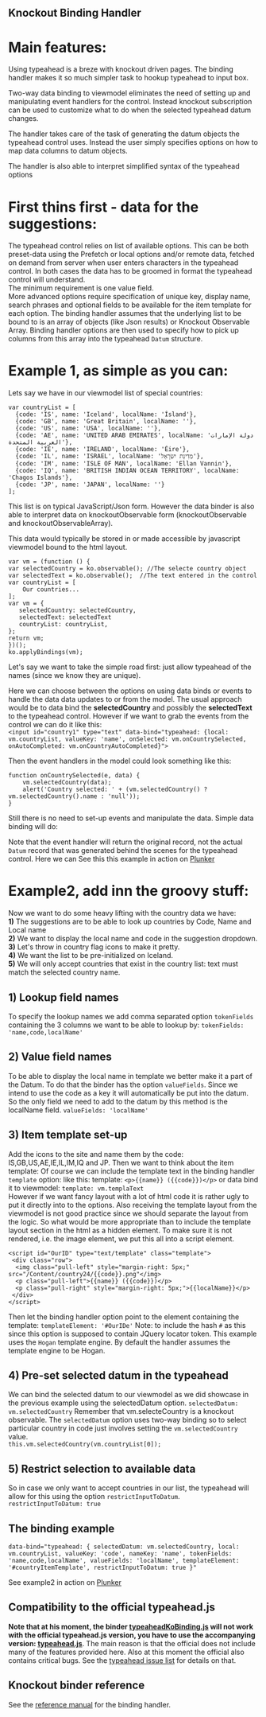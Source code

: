 Knockout Binding Handler
---------------

Main features:
====
Using typeahead is a breze with knockout driven pages.
The binding handler makes it so  much simpler task to hookup typeahead to input box.

Two-way data binding to viewmodel eliminates the need of setting up and manipulating event handlers for the control.  Instead knockout subscription can be used to customize what to do when the selected typeahead datum changes.

The handler takes care of the task of generating the datum objects the typeahead control uses.  Instead the user simply specifies options on how to map data columns to datum objects.

The handler is also able to interpret simplified syntax of the typeahead options


First thins first - data for the suggestions:
====
The typeahead control relies on list of available options.  This can be both preset-data using the Prefetch or local options and/or remote data, fetched on demand from server when user enters characters in the typeahead control.
In both cases the data has to be groomed in format the typeahead control will understand.   
The minimum requirement is one value field.  
More advanced options require specification of unique key, display name, search phrases and optional fields to be available for the item template for each option.
The binding handler assumes that the underlying list to be bound to is an array of objects (like Json results) or Knockout Observable Array.
Binding handler options are then used to specify how to pick up columns from this array into the typeahead `Datum` structure.

Example 1, as simple as you can:
=====
Lets say we have in our viewmodel list of special countries:

    var countryList = [
      {code: 'IS', name: 'Iceland', localName: 'Ísland'},
      {code: 'GB', name: 'Great Britain', localName: ''},
      {code: 'US', name: 'USA', localName: ''},
      {code: 'AE', name: 'UNITED ARAB EMIRATES', localName: 'دولة الإمارات العربية المتحدة'},
      {code: 'IE', name: 'IRELAND', localName: 'Éire'},
      {code: 'IL', name: 'ISRAEL', localName: 'מְדִינַת יִשְׂרָאֵל'},
      {code: 'IM', name: 'ISLE OF MAN', localName: 'Ellan Vannin'},
      {code: 'IQ', name: 'BRITISH INDIAN OCEAN TERRITORY', localName: 'Chagos Islands'},
      {code: 'JP', name: 'JAPAN', localName: ''}
    ];
This list is on typical JavaScript/Json form.  However the data binder is also able to interpret data on knockoutObservable form (knockoutObservable and knockoutObservableArray). 

This data would typically be stored in or made accessible by javascript viewmodel bound to the html layout.  
    
    var vm = (function () {
    var selectedCountry = ko.observable(); //The selecte country object
    var selectedText = ko.observable();  //The text entered in the control
    var countryList = [
        Our countries...
    ];
    var vm = { 
       selectedCountry: selectedCountry,
       selectedText: selectedText
       countryList: countryList,
    };
    return vm;
    })();
    ko.applyBindings(vm);
    
Let's say we want to take the simple road first: just allow typeahead of the names (since we know they are unique).

Here we can choose between the options on using data binds or events to handle the data data updates to or from the model.  The usual approach would be to data bind the **selectedCountry** and possibly the **selectedText** to the typeahead control. 
However if we want to grab the events from the control we can do it like this:  
  `<input id="country1" type="text" data-bind="typeahead: {local: vm.countryList, valueKey: 'name', onSelected: vm.onCountrySelected, onAutoCompleted: vm.onCountryAutoCompleted}">`

Then the event handlers in the model could look something like this:
    
    function onCountrySelected(e, data) {
        vm.selectedCountry(data);
        alert('Country selected: ' + (vm.selectedCountry() ? vm.selectedCountry().name : 'null'));
    }

Still there is no need to set-up events and manipulate the data.  Simple data binding will do:  
    

Note that the event handler will return the original record, not the actual `Datum` record that was generated behind the scenes for the typeahead control. 
Here we can 
See this this example in action on [Plunker](http://plnkr.co/edit/dg8oYI?p=preview)

Example2, add inn the groovy stuff:
=======
Now we want to do some heavy lifting with the country data we have:   
**1)** The suggestions are to be able to look up countries by Code, Name and Local name   
**2)** We want to display the local name and code in the suggestion dropdown.   
**3)** Let's throw in country flag icons to make it pretty.  
**4)** We want the list to be pre-initialized on Iceland.  
**5)** We will only accept countries that exist in the country list: text must match the selected country name.  

## 1) Lookup field names  
To specify the lookup names we add comma separated option `tokenFields` containing the 3 columns we want to be able to lookup by:
`tokenFields: 'name,code,localName'`
## 2) Value field names
To be able to display the local name in template we better make it a part of the Datum. To do that the binder has the option `valueFields`. Since we intend to use the code as a key it will automatically be put into the datum. So the only field we need to add to the datum by this method is the localName field.
`valueFields: 'localName'`
## 3) Item template set-up
Add the icons to the site and name them by the code: IS,GB,US,AE,IE,IL,IM,IQ and JP.
Then we want to think about the item template: 
Of course we can include the template text in the binding handler `template` option: like this:
template: `<p>{{name}} ({{code}})</p>`
or data bind it to viewmodel:
`template: vm.templaText`  
However if we want fancy layout with a lot of html code it is rather ugly to put it directly into to the options.
Also receiving the template layout from the viewmodel is not good practice since we should separate the layout from the logic.
So what would be more appropriate than to include the template layout section in the html as a hidden element. To make sure it is not rendered, i.e. the image element, we put this all into a script element.  
    
    <script id="OurID" type="text/template" class="template">
     <div class="row">
      <img class="pull-left" style="margin-right: 5px;" src="/Content/country24/{{code}}.png"</img>
      <p class="pull-left">{{name}} ({{code}})</p>
      <p class="pull-right" style="margin-right: 5px;">{{localName}}</p>
     </div>
    </script>
    
Then let the binding handler option point to the element containing the template:
`templateElement: '#OurIDe'`
Note: to include the hash `#` as this since this option is supposed to contain JQuery locator token.
This example uses the `Hogan` template engine. By default the handler assumes the template engine to be Hogan.
## 4) Pre-set selected datum in the typeahead
We can bind the selected datum to our viewmodel as we did showcase in the previous example using the selectedDatum option.
`selectedDatum: vm.selectedCountry`
Remember that vm.selecteCountry is a knockout observable.
The `selectedDatum` option uses two-way binding so to select particular country in code just involves setting the `vm.selectedCountry` value.  
`this.vm.selectedCountry(vm.countryList[0]);`

## 5) Restrict selection to available data
So in case we only want to accept countries in our list, the typeahead will allow for this using the option `restrictInputToDatum`.  
`restrictInputToDatum: true`

## The binding example
    
    data-bind="typeahead: { selectedDatum: vm.selectedCountry, local: vm.countryList, valueKey: 'code', nameKey: 'name', tokenFields: 'name,code,localName', valueFields: 'localName', templateElement: '#countryItemTemplate', restrictInputToDatum: true }"
    
See example2 in action on [Plunker](http://plnkr.co/edit/QaRp2m?p=preview)

## Compatibility to the official typeahead.js

<b>Note that at his moment, the binder [typeaheadKoBinding.js](dist/typeaheadKoBinding.js>) will not work with the official typeahead.js version, you have to use the accompanying version: [typeahead.js](dist/typeahead.jstypeahead.js)</b>.  The main reason is that the official does not include many of the features provided here.  Also at this moment the official also contains critical bugs. See the [typeahead issue list](https://github.com/twitter/typeahead.js/issues?state=open) for details on that. 

## Knockout binder reference

See the [reference manual](KnockoutRef.md) for the binding handler.
